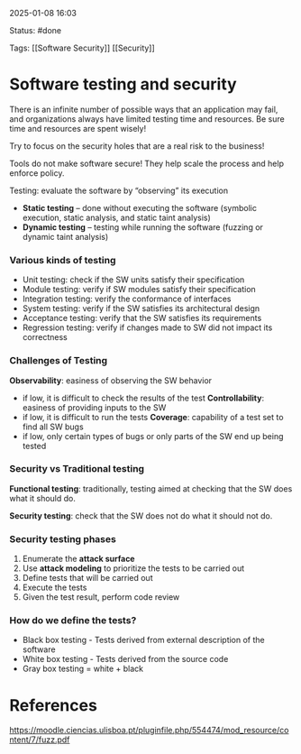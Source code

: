 2025-01-08 16:03

Status: #done 

Tags: [[Software Security]] [[Security]] 

# Software testing and security

There is an infinite number of possible ways that an application may fail, and organizations always have limited testing time and resources. Be sure time and resources are spent wisely!

Try to focus on the security holes that are a real risk to the business!

Tools do not make software secure! They help scale the process and help enforce policy.

Testing: evaluate the software by “observing” its execution
- **Static testing** – done without executing the software (symbolic execution, static analysis, and static taint analysis)
- **Dynamic testing** – testing while running the software (fuzzing or dynamic taint analysis)

### Various kinds of testing
- Unit testing: check if the SW units satisfy their specification
- Module testing: verify if SW modules satisfy their specification
- Integration testing: verify the conformance of interfaces
- System testing: verify if the SW satisfies its architectural design
- Acceptance testing: verify that the SW satisfies its requirements
- Regression testing: verify if changes made to SW did not impact its correctness

### Challenges of Testing
**Observability**: easiness of observing the SW behavior
- if low, it is difficult to check the results of the test
**Controllability**: easiness of providing inputs to the SW
- if low, it is difficult to run the tests
**Coverage**: capability of a test set to find all SW bugs
- if low, only certain types of bugs or only parts of the SW end up being tested

### Security vs Traditional testing
**Functional testing**: traditionally, testing aimed at checking that the SW does what it should do.

**Security testing**: check that the SW does not do what it should not do.

### Security testing phases
1. Enumerate the **attack surface**
2. Use **attack modeling** to prioritize the tests to be carried out
3. Define tests that will be carried out
4. Execute the tests
5. Given the test result, perform code review

### How do we define the tests?
- Black box testing - Tests derived from external description of the software
- White box testing - Tests derived from the source code
- Gray box testing = white + black

# References

https://moodle.ciencias.ulisboa.pt/pluginfile.php/554474/mod_resource/content/7/fuzz.pdf